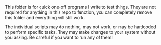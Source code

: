This folder is for quick one-off programs I write to test things. They are not required for anything in this 
repo to function, you can completely remove this folder and everything will still work. 

The individual scripts may do nothing, may not work, or may be hardcoded to perform specific tasks. They
may make changes to your system without you asking. Be careful if you want to run any of them!